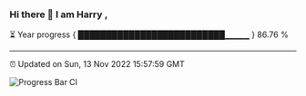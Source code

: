 ### Hi there 👋 I am Harry , 

⏳ Year progress { ██████████████████████████▁▁▁▁ } 86.76 %

---

⏰ Updated on Sun, 13 Nov 2022 15:57:59 GMT

![Progress Bar CI](https://github.com/duykhang68/duykhang68/workflows/Progress%20Bar%20CI/badge.svg)
